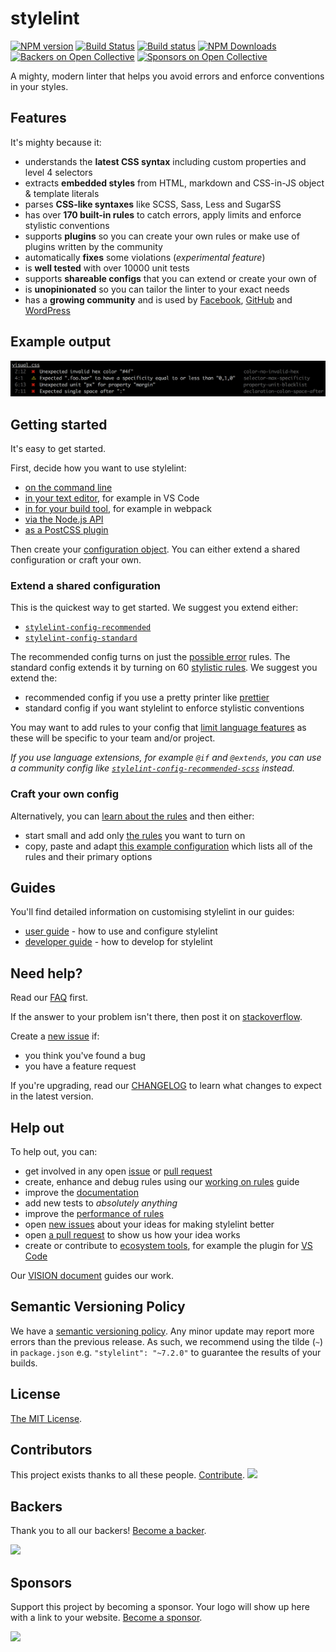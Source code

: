 # stylelint

[![NPM version](https://img.shields.io/npm/v/stylelint.svg)](https://www.npmjs.org/package/stylelint) [![Build Status](https://travis-ci.org/stylelint/stylelint.svg?branch=master)](https://travis-ci.org/stylelint/stylelint) [![Build status](https://ci.appveyor.com/api/projects/status/o60hlhki49t2333i/branch/master?svg=true)](https://ci.appveyor.com/project/stylelint/stylelint/branch/master) [![NPM Downloads](https://img.shields.io/npm/dm/stylelint.svg)](https://npmcharts.com/compare/stylelint?minimal=true) [![Backers on Open Collective](https://opencollective.com/stylelint/backers/badge.svg)](#backers) [![Sponsors on Open Collective](https://opencollective.com/stylelint/sponsors/badge.svg)](#sponsors)

A mighty, modern linter that helps you avoid errors and enforce conventions in your styles.

## Features

It's mighty because it:

-   understands the **latest CSS syntax** including custom properties and level 4 selectors
-   extracts **embedded styles** from HTML, markdown and CSS-in-JS object & template literals
-   parses **CSS-like syntaxes** like SCSS, Sass, Less and SugarSS
-   has over **170 built-in rules** to catch errors, apply limits and enforce stylistic conventions
-   supports **plugins** so you can create your own rules or make use of plugins written by the community
-   automatically **fixes** some violations (*experimental feature*)
-   is **well tested** with over 10000 unit tests
-   supports **shareable configs** that you can extend or create your own of
-   is **unopinionated** so you can tailor the linter to your exact needs
-   has a **growing community** and is used by [Facebook](https://code.facebook.com/posts/879890885467584/improving-css-quality-at-facebook-and-beyond/), [GitHub](https://github.com/primer/stylelint-config-primer) and [WordPress](https://github.com/ntwb/stylelint-config-wordpress/)

## Example output

![Example](https://github.com/stylelint/stylelint/raw/master/example.png?raw=true)

## Getting started

It's easy to get started.

First, decide how you want to use stylelint:

-   [on the command line](docs/user-guide/cli.md)
-   [in your text editor](docs/user-guide/complementary-tools.md#editor-plugins), for example in VS Code
-   [in for your build tool](docs/user-guide/complementary-tools.md#build-tool-plugins), for example in webpack
-   [via the Node.js API](docs/user-guide/node-api.md)
-   [as a PostCSS plugin](docs/user-guide/postcss-plugin.md)

Then create your [configuration object](docs/user-guide/configuration.md). You can either extend a shared configuration or craft your own.

### Extend a shared configuration

This is the quickest way to get started. We suggest you extend either:

-   [`stylelint-config-recommended`](https://github.com/stylelint/stylelint-config-recommended)
-   [`stylelint-config-standard`](https://github.com/stylelint/stylelint-config-standard)

The recommended config turns on just the [possible error](docs/user-guide/rules.md#possible-errors) rules. The standard config extends it by turning on 60 [stylistic rules](docs/user-guide/rules.md#stylistic-issues). We suggest you extend the:

-   recommended config if you use a pretty printer like [prettier](https://prettier.io/)
-   standard config if you want stylelint to enforce stylistic conventions

You may want to add rules to your config that [limit language features](docs/user-guide/rules.md#limit-language-features) as these will be specific to your team and/or project.

*If you use language extensions, for example `@if` and `@extends`, you can use a community config like [`stylelint-config-recommended-scss`](https://github.com/kristerkari/stylelint-config-recommended-scss) instead.*

### Craft your own config

Alternatively, you can [learn about the rules](docs/user-guide/about-rules.md) and then either:

-   start small and add only [the rules](docs/user-guide/rules.md) you want to turn on
-   copy, paste and adapt [this example configuration](docs/user-guide/example-config.md) which lists all of the rules and their primary options

## Guides

You'll find detailed information on customising stylelint in our guides:

-   [user guide](docs/user-guide.md) - how to use and configure stylelint
-   [developer guide](docs/developer-guide.md) - how to develop for stylelint

## Need help?

Read our [FAQ](docs/user-guide/faq.md) first.

If the answer to your problem isn't there, then post it on [stackoverflow](https://stackoverflow.com/questions/tagged/stylelint).

Create a [new issue](https://github.com/stylelint/stylelint/issues/new/choose) if:

-   you think you've found a bug
-   you have a feature request

If you're upgrading, read our [CHANGELOG](CHANGELOG.md) to learn what changes to expect in the latest version.

## Help out

To help out, you can:

-   get involved in any open [issue](https://github.com/stylelint/stylelint/issues) or [pull request](https://github.com/stylelint/stylelint/pulls)
-   create, enhance and debug rules using our [working on rules](docs/developer-guide/rules.md) guide
-   improve the [documentation](docs/)
-   add new tests to *absolutely anything*
-   improve the [performance of rules](docs/developer-guide/rules.md#improving-the-performance-of-a-rule)
-   open [new issues](https://github.com/stylelint/stylelint/issues/new/choose) about your ideas for making stylelint better
-   open [a pull request](https://github.com/stylelint/stylelint/compare) to show us how your idea works
-   create or contribute to [ecosystem tools](docs/user-guide/complementary-tools.md), for example the plugin for [VS Code](https://github.com/shinnn/vscode-stylelint)

Our [VISION document](VISION.md) guides our work.

## Semantic Versioning Policy

We have a [semantic versioning policy](docs/user-guide/semantic-versioning-policy.md). Any minor update may report more errors than the previous release. As such, we recommend using the tilde (`~`) in `package.json` e.g. `"stylelint": "~7.2.0"` to guarantee the results of your builds.

## License

[The MIT License](https://raw.githubusercontent.com/stylelint/stylelint/master/LICENSE).

## Contributors

This project exists thanks to all these people. [Contribute](CONTRIBUTING.md).
<a href="https://github.com/stylelint/stylelint/graphs/contributors"><img src="https://opencollective.com/stylelint/contributors.svg?width=890" /></a>

## Backers

Thank you to all our backers! [Become a backer](https://opencollective.com/stylelint#backer).

<a href="https://opencollective.com/stylelint#backers" target="_blank"><img src="https://opencollective.com/stylelint/backers.svg?width=890"></a>


## Sponsors

Support this project by becoming a sponsor. Your logo will show up here with a link to your website. [Become a sponsor](https://opencollective.com/stylelint#sponsor).

<a href="https://opencollective.com/stylelint/sponsor/0/website" target="_blank"><img src="https://opencollective.com/stylelint/sponsor/0/avatar.svg"></a>
